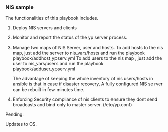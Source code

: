 ### NIS sample

The functionalities of this playbook includes.

1) Deploy NIS servers and clients

2) Monitor and report the status of the yp server process.

3) Manage two maps of NIS Server, user and hosts.
   To add hosts to the nis map, just add the server to nis_vars/hosts and run the playbook playbook/addhost_ypserv.yml
   To add users to the nis map , just add the user to nis_vars/users and run the playbook playbook/adduser_ypserv.yml

   The advantage of keeping the whole inventory of nis users/hosts in ansible is that in case if disaster recovery, A fully configured NIS se   rver can be rebuilt in few minutes time.

4) Enforcing Security compliance of nis clients to ensure they dont send broadcasts and bind only to master server. (/etc/yp.conf)

Pending:

Updates to OS.
   
